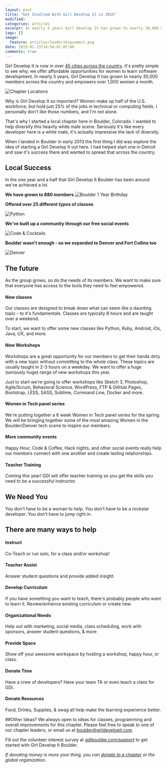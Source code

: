 ```yaml
---
layout: post
title: "Get Involved With Girl Develop It in 2015"
modified:
categories: articles
excerpt: In nearly 5 years Girl Develop It has grown to nearly 30,000 members across the country and empowers over 1,000 women a month.
tags: []
image:
  feature: articles/leadershipsummit.png
date: 2015-01-13T14:54:01-07:00
comments: true
---
```

Girl Develop It is now in over [45 cities across the country](http://girldevelopit.com/chapters). It's pretty simple to see why; we offer affordable opportunities for women to learn software development. In nearly 5 years, Girl Develop It has grown to nearly 30,000 members across the country and empowers over 1,000 women a month.

![Chapter Locations](/images/articles/chapter-locations.png)

Why is Girl Develop It so important? Women make up half of the U.S. workforce, but hold just 25% of the jobs in technical or computing fields. I personally don't like those numbers, and I'm not alone.

That's why I started a local chapter here in Boulder, Colorado. I wanted to help diversify this heavily white male scene. Seriously it's like every developer here is a white male, it's actually impressive the lack of diversity. 

When I landed in Boulder in early 2013 the first thing I did was explore the idea of starting a Girl Develop It out here. I had helped start one in Detroit and saw it's success there and wanted to spread that across the country.

## Local Success
In the one year and a half that Girl Develop It Boulder has been around we've achieved a lot. 

**We have grown to 880 members**
![Boulder 1 Year Birthday](/images/articles/boulder-party.jpg)

**Offered over 25 different *types* of classes**

![Python](/images/articles/boulder-python.jpg)

**We've built up a community through our free social events**

![Code & Cocktails](/images/articles/code-cocktails.jpg)

**Boulder wasn't enough - so we expanded to Denver and Fort Collins too**

![Denver](/images/articles/denver-class.jpeg)

## The future 
As the group grows, so do the needs of its members. We want to make sure that everyone has access to the tools they need to feel empowered. 

#### New classes
Our classes are designed to break down what can seem like a daunting topic - to it's fundamentals. Classes are typically 8 hours and are taught over a weekend. 

To start, we want to offer some new classes like Python, Ruby, Android, iOs, Java, UX, and more. 

#### New Workshops
Workshops are a great opportunity for our members to get their hands dirty with a new topic without committing to the whole class. These topics are usually taught in 2-3 hours on a weekday. We want to offer a huge (seriously huge) range of new workshops this year. 

Just to start we're going to offer workshops like Sketch 3, Photoshop, Agile/Scrum, Behavioral Science, WordPress, FTP & GitHub Pages, Bootstrap, LESS, SASS, Sublime, Command Line, Docker and more.

#### Women in Tech panel series
We're putting together a 6 week Women in Tech panel series for the spring. We will be bringing together some of the most amazing Women in the Boulder/Denver tech scene to inspire our members.

#### More community events
Happy Hour, Code & Coffee, Hack nights, and other social events really help our members connect with one another and create lasting relationships. 

#### Teacher Training
Coming this year! GDI will offer teacher training so you get the skills you need to be a successful instructor.

## We Need You
You don't have to be a woman to help. You don't have to be a rockstar developer. You don't have to jump right in. 

## There are many ways to help

#### Instruct
Co-Teach or run solo, for a class and/or workshop!

#### Teacher Assist
Answer student questions and provide added insight.

#### Develop Curriculum
If you have something you want to teach, there's probably people who want to learn it.
Review/enhance existing curriculum or create new.

#### Organizational Needs
Help out with marketing, social media, class scheduling, work with sponsors, answer student questions, & more

#### Provide Space
Show off your awesome workspace by hosting a workshop, happy hour, or class.

#### Donate Time
Have a crew of developers? Have your team TA or even teach a class for GDI.

#### Donate Resources
Food, Drinks, Supplies, & swag all help make the learning experience better.

##Other Ideas?
We always open to ideas for classes, programming and overall improvements for this chapter. Please feel free to speak to one of our chapter leaders, or email us at boulder@girldevelopit.com.

Fill out the volunteer interest survey at [gdiboulder.com/support](http://gdiboulder.com/support) to get started with Girl Develop It Boulder. 

*If donating money is more your thing, you can [donate to a chapter](http://girldevelopit.com/donate) or the global organization.* 










